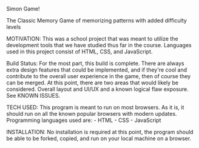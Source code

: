 Simon Game!

The Classic Memory Game of memorizing patterns with added difficulty levels

MOTIVATION:
This was a school project that was meant to utilize the development tools that we have studied thus far in the course.  Languages used in this project consist of HTML, CSS, and JavaScript.  

Build Status:
For the most part, this build is complete.  There are always extra design features that could be implemented, and if they're cool and contribute to the overall user experience in the game, then of course they can be merged.  At this point, there are two areas that would likely be considered.  Overall layout and UI/UX and a known logical flaw exposure.  See KNOWN ISSUES.

TECH USED:
This program is meant to run on most browsers.  As it is, it should run on all the known popular browsers with modern updates.  Programming languages used are:
    - HTML
    - CSS 
    - JavaScript

INSTALLATION: 
No installation is required at this point, the program should be able to be forked, copied, and run on your local machine on a browser.



